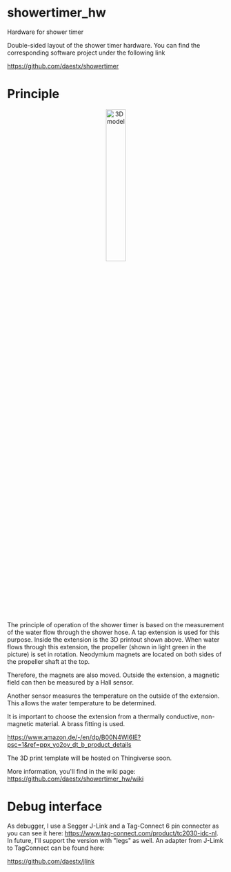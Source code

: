 # showertimer_hw
Hardware for shower timer

Double-sided layout of the shower timer hardware.
You can find the corresponding software project under the following link

https://github.com/daestx/showertimer

# Principle
<p align="center">
<img src="https://user-images.githubusercontent.com/93374366/219699983-246ae9d4-0463-4847-8e8a-edacd911a8da.png" width="30%" width="30%" title="3D model">
</p>

The principle of operation of the shower timer is based on the measurement of the water flow through the shower hose. A tap extension is used for this purpose. Inside the extension is the 3D printout shown above. When water flows through this extension, the propeller (shown in light green in the picture) is set in rotation. Neodymium magnets are located on both sides of the propeller shaft at the top.

Therefore, the magnets are also moved. Outside the extension, a magnetic field can then be measured by a Hall sensor.

Another sensor measures the temperature on the outside of the extension. This allows the water temperature to be determined.

It is important to choose the extension from a thermally conductive, non-magnetic material. A brass fitting is used.


https://www.amazon.de/-/en/dp/B00N4WI6IE?psc=1&ref=ppx_yo2ov_dt_b_product_details

The 3D print template will be hosted on Thingiverse soon.

More information, you'll find in the wiki page: https://github.com/daestx/showertimer_hw/wiki

# Debug interface
As debugger, I use a Segger J-Link and a Tag-Connect 6 pin connecter as you can see it here: https://www.tag-connect.com/product/tc2030-idc-nl. In future, I'll support the version with "legs" as well. An adapter from J-Limk to TagConnect can be found here:

https://github.com/daestx/jlink

